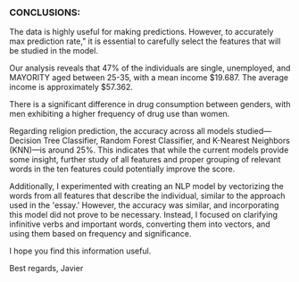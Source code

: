 ### CONCLUSIONS:

The data is highly useful for making predictions. However, to accurately max prediction rate," it is essential to carefully select the features that will be studied in the model.

Our analysis reveals that 47% of the individuals are single, unemployed, and MAYORITY aged between 25-35, with a mean income $19.687. The average income is approximately $57.362.

There is a significant difference in drug consumption between genders, with men exhibiting a higher frequency of drug use than women.

Regarding religion prediction, the accuracy across all models studied—Decision Tree Classifier, Random Forest Classifier, and K-Nearest Neighbors (KNN)—is around 25%. This indicates that while the current models provide some insight, further study of all features and proper grouping of relevant words in the ten features could potentially improve the score.

Additionally, I experimented with creating an NLP model by vectorizing the words from all features that describe the individual, similar to the approach used in the 'essay.' However, the accuracy was similar, and incorporating this model did not prove to be necessary. Instead, I focused on clarifying infinitive verbs and important words, converting them into vectors, and using them based on frequency and significance.

I hope you find this information useful.

Best regards,
Javier
